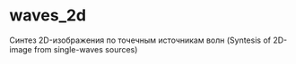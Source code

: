 # waves_2d
Синтез 2D-изображения по точечным источникам волн (Syntesis of 2D-image from single-waves sources)
